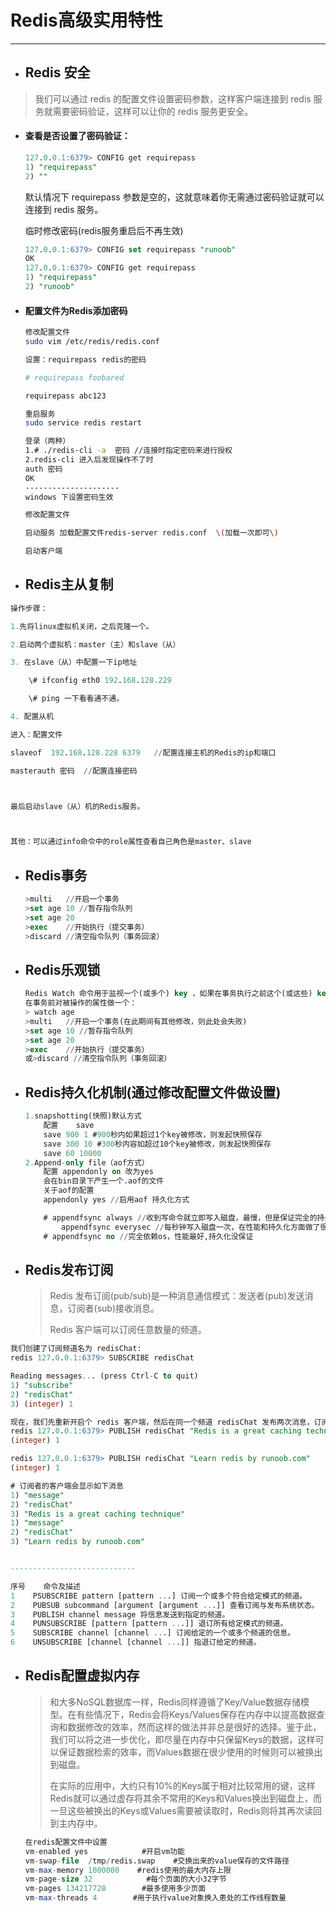 Redis高级实用特性
===

---


* ## Redis 安全

> 我们可以通过 redis 的配置文件设置密码参数，这样客户端连接到 redis 服务就需要密码验证，这样可以让你的 redis 服务更安全。

* #### 查看是否设置了密码验证：

    ```sql
    127.0.0.1:6379> CONFIG get requirepass
    1) "requirepass"
    2) ""
    ```

    默认情况下 requirepass 参数是空的，这就意味着你无需通过密码验证就可以连接到 redis 服务。

    临时修改密码(redis服务重启后不再生效)

    ```sql
    127.0.0.1:6379> CONFIG set requirepass "runoob"
    OK
    127.0.0.1:6379> CONFIG get requirepass
    1) "requirepass"
    2) "runoob"
    ```
* #### 配置文件为Redis添加密码

    ```bash
    修改配置文件
    sudo vim /etc/redis/redis.conf

    设置：requirepass redis的密码

    # requirepass foobared

    requirepass abc123

    重启服务
    sudo service redis restart

    登录（两种）
    1.# ./redis-cli -a  密码 //连接时指定密码来进行授权
    2.redis-cli 进入后发现操作不了时
    auth 密码
    OK
    ---------------------
    windows 下设置密码生效

    修改配置文件

    启动服务 加载配置文件redis-server redis.conf  \(加载一次即可\)

    启动客户端
    ```


* ## Redis主从复制

```sql
操作步骤：

1.先将linux虚拟机关闭，之后克隆一个。

2.启动两个虚拟机：master（主）和slave（从）

3. 在slave（从）中配置一下ip地址

    \# ifconfig eth0 192.168.128.229

    \# ping 一下看看通不通。

4. 配置从机

进入：配置文件

slaveof  192.168.128.228 6379   //配置连接主机的Redis的ip和端口

masterauth 密码  //配置连接密码



最后启动slave（从）机的Redis服务。



其他：可以通过info命令中的role属性查看自己角色是master、slave
```


* ## Redis事务

    ```sql
    >multi   //开启一个事务
    >set age 10 //暂存指令队列
    >set age 20
    >exec    //开始执行（提交事务）
    >discard //清空指令队列（事务回滚）
    ```

* ## Redis乐观锁

    ```sql
    Redis Watch 命令用于监视一个(或多个) key ，如果在事务执行之前这个(或这些) key 被其他命令所改动，那么事务将被打断
    在事务前对被操作的属性做一个：
    > watch age
    >multi   //开启一个事务(在此期间有其他修改，则此处会失败)
    >set age 10 //暂存指令队列
    >set age 20
    >exec    //开始执行（提交事务）
    或>discard //清空指令队列（事务回滚）
    ```

* ## Redis持久化机制(通过修改配置文件做设置)

    ```sql
    1.snapshotting(快照)默认方式
        配置    save
        save 900 1 #900秒内如果超过1个key被修改，则发起快照保存
        save 300 10 #300秒内容如超过10个key被修改，则发起快照保存
        save 60 10000
    2.Append-only file（aof方式）
        配置 appendonly on 改为yes
        会在bin目录下产生一个.aof的文件
        关于aof的配置
        appendonly yes //启用aof 持久化方式

        # appendfsync always //收到写命令就立即写入磁盘，最慢，但是保证完全的持久化
            appendfsync everysec //每秒钟写入磁盘一次，在性能和持久化方面做了很好的折中
        # appendfsync no //完全依赖os，性能最好,持久化没保证
    ```

* ## Redis发布订阅

    > Redis 发布订阅(pub/sub)是一种消息通信模式：发送者(pub)发送消息，订阅者(sub)接收消息。
    >
    > Redis 客户端可以订阅任意数量的频道。

```sql
我们创建了订阅频道名为 redisChat:
redis 127.0.0.1:6379> SUBSCRIBE redisChat

Reading messages... (press Ctrl-C to quit)
1) "subscribe"
2) "redisChat"
3) (integer) 1

现在，我们先重新开启个 redis 客户端，然后在同一个频道 redisChat 发布两次消息，订阅者就能接收到消息。
redis 127.0.0.1:6379> PUBLISH redisChat "Redis is a great caching technique"
(integer) 1

redis 127.0.0.1:6379> PUBLISH redisChat "Learn redis by runoob.com"
(integer) 1

# 订阅者的客户端会显示如下消息
1) "message"
2) "redisChat"
3) "Redis is a great caching technique"
1) "message"
2) "redisChat"
3) "Learn redis by runoob.com"


----------------------------

序号    命令及描述
1    PSUBSCRIBE pattern [pattern ...] 订阅一个或多个符合给定模式的频道。
2    PUBSUB subcommand [argument [argument ...]] 查看订阅与发布系统状态。
3    PUBLISH channel message 将信息发送到指定的频道。
4    PUNSUBSCRIBE [pattern [pattern ...]] 退订所有给定模式的频道。
5    SUBSCRIBE channel [channel ...] 订阅给定的一个或多个频道的信息。
6    UNSUBSCRIBE [channel [channel ...]] 指退订给定的频道。
```

* ## Redis配置虚拟内存

    > 和大多NoSQL数据库一样，Redis同样遵循了Key/Value数据存储模型。在有些情况下，Redis会将Keys/Values保存在内存中以提高数据查询和数据修改的效率，然而这样的做法并非总是很好的选择。鉴于此，我们可以将之进一步优化，即尽量在内存中只保留Keys的数据，这样可以保证数据检索的效率，而Values数据在很少使用的时候则可以被换出到磁盘。
    > 
    > 在实际的应用中，大约只有10%的Keys属于相对比较常用的键，这样Redis就可以通过虚存将其余不常用的Keys和Values换出到磁盘上，而一旦这些被换出的Keys或Values需要被读取时，Redis则将其再次读回到主内存中。

    ```sql
    在redis配置文件中设置
    vm-enabled yes            #开启vm功能
    vm-swap-file  /tmp/redis.swap    #交换出来的value保存的文件路径
    vm-max-memory 1000000    #redis使用的最大内存上限
    vm-page-size 32            #每个页面的大小32字节
    vm-pages 134217728        #最多使用多少页面
    vm-max-threads 4        #用于执行value对象换入患处的工作线程数量
    ```